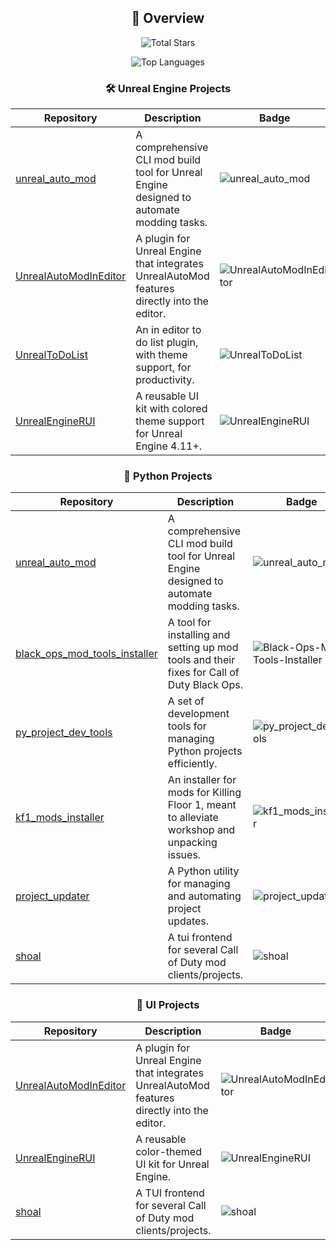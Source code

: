 <div align="center">

## 🚀 **Overview**

![Total Stars](https://img.shields.io/github/stars/Mythical-Github?style=social&color=%23f8bbd0)

![Top Languages](https://github-readme-stats.vercel.app/api/top-langs/?username=Mythical-Github&layout=compact&theme=radical)

### 🛠️ **Unreal Engine Projects**

| Repository | Description | Badge |
|------------|-------------|-------|
| [unreal_auto_mod](https://github.com/Mythical-Github/unreal_auto_mod) | A comprehensive CLI mod build tool for Unreal Engine designed to automate modding tasks. | ![unreal_auto_mod](https://img.shields.io/github/stars/Mythical-Github/unreal_auto_mod?style=social&color=%23f8bbd0) |
| [UnrealAutoModInEditor](https://github.com/Mythical-Github/UnrealAutoModInEditor) | A plugin for Unreal Engine that integrates UnrealAutoMod features directly into the editor. | ![UnrealAutoModInEditor](https://img.shields.io/github/stars/Mythical-Github/UnrealAutoModInEditor?style=social&color=%23f8bbd0) |
| [UnrealToDoList](https://github.com/Mythical-Github/UnrealToDoList) | An in editor to do list plugin, with theme support, for productivity. | ![UnrealToDoList](https://img.shields.io/github/stars/Mythical-Github/UnrealToDoList?style=social&color=%23f8bbd0) |
| [UnrealEngineRUI](https://github.com/Mythical-Github/UnrealEngineRUI) | A reusable UI kit with colored theme support for Unreal Engine 4.11+. | ![UnrealEngineRUI](https://img.shields.io/github/stars/Mythical-Github/UnrealEngineRUI?style=social&color=%23f8bbd0) |

### 🐍 **Python Projects**

| Repository | Description | Badge |
|------------|-------------|-------|
| [unreal_auto_mod](https://github.com/Mythical-Github/unreal_auto_mod) | A comprehensive CLI mod build tool for Unreal Engine designed to automate modding tasks. | ![unreal_auto_mod](https://img.shields.io/github/stars/Mythical-Github/unreal_auto_mod?style=social&color=%23f8bbd0) |
| [black_ops_mod_tools_installer](https://github.com/Mythical-Github/Black-Ops-Mod-Tools-Installer) | A tool for installing and setting up mod tools and their fixes for Call of Duty Black Ops. | ![Black-Ops-Mod-Tools-Installer](https://img.shields.io/github/stars/Mythical-Github/Black-Ops-Mod-Tools-Installer?style=social&color=%23d1c4e9) |
| [py_project_dev_tools](https://github.com/Mythical-Github/py_project_dev_tools) | A set of development tools for managing Python projects efficiently. | ![py_project_dev_tools](https://img.shields.io/github/stars/Mythical-Github/py_project_dev_tools?style=social&color=%23ffcc80) |
| [kf1_mods_installer](https://github.com/Mythical-Github/kf1_mods_installer) | An installer for mods for Killing Floor 1, meant to alleviate workshop and unpacking issues. | ![kf1_mods_installer](https://img.shields.io/github/stars/Mythical-Github/kf1_mods_installer?style=social&color=%23c5e1a5) |
| [project_updater](https://github.com/Mythical-Github/project_updater) | A Python utility for managing and automating project updates. | ![project_updater](https://img.shields.io/github/stars/Mythical-Github/project_updater?style=social&color=%23ffcc80) |
| [shoal](https://github.com/Mythical-Github/shoal) | A tui frontend for several Call of Duty mod clients/projects. | ![shoal](https://img.shields.io/github/stars/Mythical-Github/shoal?style=social&color=%23d1c4e9) |

### 🎨 **UI Projects**

| Repository | Description | Badge |
|------------|-------------|-------|
| [UnrealAutoModInEditor](https://github.com/Mythical-Github/UnrealAutoModInEditor) | A plugin for Unreal Engine that integrates UnrealAutoMod features directly into the editor. | ![UnrealAutoModInEditor](https://img.shields.io/github/stars/Mythical-Github/UnrealAutoModInEditor?style=social&color=%23f8bbd0) |
| [UnrealEngineRUI](https://github.com/Mythical-Github/UnrealEngineRUI) | A reusable color-themed UI kit for Unreal Engine. | ![UnrealEngineRUI](https://img.shields.io/github/stars/Mythical-Github/UnrealEngineRUI?style=social&color=%23f8bbd0) |
| [shoal](https://github.com/Mythical-Github/shoal) | A TUI frontend for several Call of Duty mod clients/projects. | ![shoal](https://img.shields.io/github/stars/Mythical-Github/shoal?style=social&color=%23d1c4e9) |

